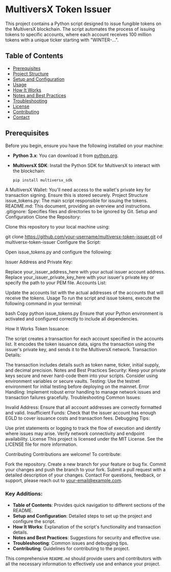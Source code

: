 # MultiversX Token Issuer

This project contains a Python script designed to issue fungible tokens on the MultiversX blockchain. The script automates the process of issuing tokens to specific accounts, where each account receives 100 million tokens with a unique ticker starting with "WINTER-...".

## Table of Contents

- [Prerequisites](#prerequisites)
- [Project Structure](#project-structure)
- [Setup and Configuration](#setup-and-configuration)
- [Usage](#usage)
- [How It Works](#how-it-works)
- [Notes and Best Practices](#notes-and-best-practices)
- [Troubleshooting](#troubleshooting)
- [License](#license)
- [Contributing](#contributing)
- [Contact](#contact)

## Prerequisites

Before you begin, ensure you have the following installed on your machine:

- **Python 3.x**: You can download it from [python.org](https://www.python.org/downloads/).
- **MultiversX SDK**: Install the Python SDK for MultiversX to interact with the blockchain:

  ```bash
  pip install multiversx_sdk
A MultiversX Wallet: You'll need access to the wallet's private key for transaction signing. Ensure this is stored securely.
Project Structure
issue_tokens.py: The main script responsible for issuing the tokens.
README.md: This document, providing an overview and instructions.
.gitignore: Specifies files and directories to be ignored by Git.
Setup and Configuration
Clone the Repository:

Clone this repository to your local machine using:

git clone https://github.com/your-username/multiversx-token-issuer.git
cd multiversx-token-issuer
Configure the Script:

Open issue_tokens.py and configure the following:

Issuer Address and Private Key:

Replace your_issuer_address_here with your actual issuer account address.
Replace your_issuer_private_key_here with your issuer's private key or specify the path to your PEM file.
Accounts List:

Update the accounts list with the actual addresses of the accounts that will receive the tokens.
Usage
To run the script and issue tokens, execute the following command in your terminal:

bash
Copy
python issue_tokens.py
Ensure that your Python environment is activated and configured correctly to include all dependencies.

How It Works
Token Issuance:

The script creates a transaction for each account specified in the accounts list.
It encodes the token issuance data, signs the transaction using the issuer's private key, and sends it to the MultiversX network.
Transaction Details:

The transaction includes details such as token name, ticker, initial supply, and decimal precision.
Notes and Best Practices
Security: Keep your private keys secure and never hard-code them into your scripts. Consider using environment variables or secure vaults.
Testing: Use the testnet environment for initial testing before deploying on the mainnet.
Error Handling: Implement robust error handling to manage network issues and transaction failures gracefully.
Troubleshooting
Common Issues:

Invalid Address: Ensure that all account addresses are correctly formatted and valid.
Insufficient Funds: Check that the issuer account has enough EGLD to cover issuance costs and transaction fees.
Debugging Tips:

Use print statements or logging to track the flow of execution and identify where issues may arise.
Verify network connectivity and endpoint availability.
License
This project is licensed under the MIT License. See the LICENSE file for more information.

Contributing
Contributions are welcome! To contribute:

Fork the repository.
Create a new branch for your feature or bug fix.
Commit your changes and push the branch to your fork.
Submit a pull request with a detailed description of your changes.
Contact
For questions, feedback, or support, please reach out to your-email@example.com.

### Key Additions:

- **Table of Contents**: Provides quick navigation to different sections of the README.
- **Setup and Configuration**: Detailed steps to set up the project and configure the script.
- **How It Works**: Explanation of the script's functionality and transaction details.
- **Notes and Best Practices**: Suggestions for security and effective use.
- **Troubleshooting**: Common issues and debugging tips.
- **Contributing**: Guidelines for contributing to the project.

This comprehensive `README.md` should provide users and contributors with all the necessary information to effectively use and enhance your project.
